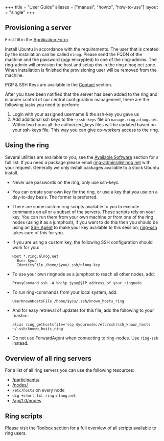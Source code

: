 +++
title = "User Guide"
aliases = ["manual", "howto", "how-to-use"]
layout = "single"
+++

## Provisioning a server

First fill in the [Application Form](/contact/application-form).

Install Ubuntu in accordance with the requirements. The user that is created by the installation can be called `nlnog`. Please send the FQDN of the machine and the password (pgp encrypted) to one of the ring-admins. The ring-admin will provision the host and setup dns in the ring.nlnog.net zone. When installation is finished the provisioning user will be removed from the machine.

PGP & SSH Keys are available in the [Contact](/contact) section.

After you have been notified that the server has been added to the ring and is under control of our central configuration management, there are the following tasks you need to perform:

1. Login with your assigned username & the ssh-key you gave us
2. Add additional ssh keys to the `~/ssh-keys` file on `manage.ring.nlnog.net`. Within two hours all the authorized_keys files will be updated based on your ssh-keys file. This way you can give co-workers access to the ring.

## Using the ring

Several utilities are available to you, see the [Available Software](/user-guide/software) section for a full list. If you need a package please email [ring-admins@nlnog.net](mailto:ring-admins@nlnog.net) with your request. Generally we only install packages available to a stock Ubuntu install.

* Never use passwords on the ring, only use ssh-keys.
* You can create your own key for the ring, or use a key that you use on a day-to-day basis. The former is preferred.
* There are some custom ring scripts available to you to execute commands on all or a subset of the servers. These scripts rely on your key. You can run them from your own machine or from one of the ring nodes (using it as a jumphost), if you want to do this then you should be using an [SSH Agent](http://en.wikipedia.org/wiki/Ssh-agent) to make your key available to this session; [ring-ssh](/toolbox/#ring-ssh) takes care of this for you.
* If you are using a custom key, the following SSH configuration should work for you:
  ```
  Host *.ring.nlnog.net
    User $you
    IdentityFile /home/$you/.ssh/nlnog.key
  ```
* To use your own ringnode as a jumphost to reach all other nodes, add:
  ```
  ProxyCommand ssh -W %h:%p $you@$IP_address_of_your_ringnode
  ```
* To run ring-commands from your local system, add:
  ```
  UserKnownHostsFile /home/$you/.ssh/known_hosts_ring
  ```
* And for easy retrieval of updates for this file, add the following to your .bashrc:
  ```
  alias ring_gethostsfile='scp $yournode:/etc/ssh/ssh_known_hosts ~/.ssh/known_hosts_ring'
  ```

* Do not use ForwardAgent when connecting to ring-nodes. Use `ring-ssh` instead.

## Overview of all ring servers
For a list of all ring servers you can use the following resources:

* [/participants/](/participants)
* [/nodes/](/nodes)
* `/etc/hosts` on every node
* `dig +short txt ring.nlnog.net`
* [/api/1.0/nodes](https://api.ring.nlnog.net/1.0/nodes)

## Ring scripts
Please visit the [Toolbox](/toolbox) section for a full overview of all scripts available to ring users.

